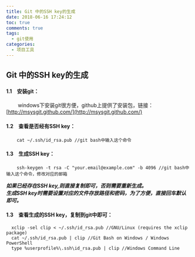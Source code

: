 ```yaml
---
title: Git 中的SSH key的生成
date: 2018-06-16 17:24:12
toc: true
comments: true
tags:
  - git使用
categories:
  - 项目工具
---
```


## **Git 中的SSH key的生成**  
     
#### 1.1&emsp;安装git：  
&emsp; &emsp;windows下安装git很方便，github上提供了安装包，链接： [http://msysgit.github.com/](http://msysgit.github.com/) 

#### 1.2&emsp;查看是否经有SSH key：  
```
    cat ~/.ssh/id_rsa.pub //git bash中输入这个命令
```

#### 1.3&emsp;生成SSH key：
```
    ssh-keygen -t rsa -C "your.email@example.com" -b 4096 //git bash中输入这个命令，修改对应的邮箱
```
  
  
  ***如果已经存在SSH key,则直接复制即可，否则需要重新生成。***   
  ***生成SSH key时需要设置对应的文件存放路径和密码，为了方便，直接回车默认即可。***   
  
  #### 1.3&emsp;查看生成的SSH key，复制到git中即可：
  ```
    xclip -sel clip < ~/.ssh/id_rsa.pub //GNU/Linux (requires the xclip package)
    cat ~/.ssh/id_rsa.pub | clip //Git Bash on Windows / Windows PowerShell
    type %userprofile%\.ssh\id_rsa.pub | clip //Windows Command Line
```